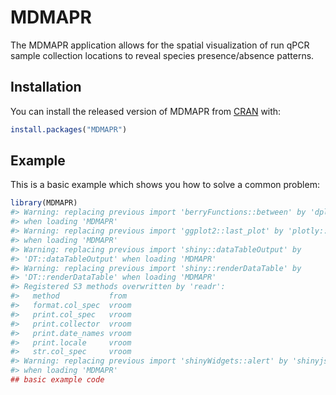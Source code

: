 
<!-- README.md is generated from README.Rmd. Please edit that file -->

# MDMAPR

<!-- badges: start -->

<!-- badges: end -->

The MDMAPR application allows for the spatial visualization of run qPCR
sample collection locations to reveal species presence/absence patterns.

## Installation

You can install the released version of MDMAPR from
[CRAN](https://CRAN.R-project.org) with:

``` r
install.packages("MDMAPR")
```

## Example

This is a basic example which shows you how to solve a common problem:

``` r
library(MDMAPR)
#> Warning: replacing previous import 'berryFunctions::between' by 'dplyr::between'
#> when loading 'MDMAPR'
#> Warning: replacing previous import 'ggplot2::last_plot' by 'plotly::last_plot'
#> when loading 'MDMAPR'
#> Warning: replacing previous import 'shiny::dataTableOutput' by
#> 'DT::dataTableOutput' when loading 'MDMAPR'
#> Warning: replacing previous import 'shiny::renderDataTable' by
#> 'DT::renderDataTable' when loading 'MDMAPR'
#> Registered S3 methods overwritten by 'readr':
#>   method           from 
#>   format.col_spec  vroom
#>   print.col_spec   vroom
#>   print.collector  vroom
#>   print.date_names vroom
#>   print.locale     vroom
#>   str.col_spec     vroom
#> Warning: replacing previous import 'shinyWidgets::alert' by 'shinyjs::alert'
#> when loading 'MDMAPR'
## basic example code
```
